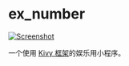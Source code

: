 # ex_number

[![Screenshot](https://i.loli.net/2018/12/24/5c1fb75bde92a.png)](https://i.loli.net/2018/12/24/5c1fb75bde92a.png)

一个使用 [Kivy 框架](kivy.org)的娱乐用小程序。